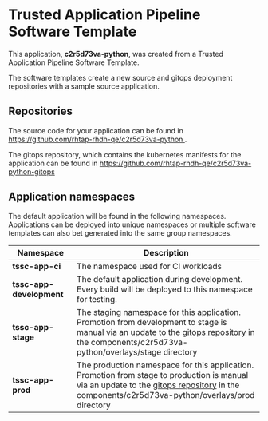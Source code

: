 # Trusted Application Pipeline Software Template

This application, **c2r5d73va-python**, was created from a Trusted Application Pipeline Software Template.

The software templates create a new source and gitops deployment repositories with a sample source application. 

## Repositories

The source code for your application can be found in [https://github.com/rhtap-rhdh-qe/c2r5d73va-python ](https://github.com/rhtap-rhdh-qe/c2r5d73va-python ).
 
The gitops repository, which contains the kubernetes manifests for the application can be found in 
[https://github.com/rhtap-rhdh-qe/c2r5d73va-python-gitops ](https://github.com/rhtap-rhdh-qe/c2r5d73va-python-gitops ) 

## Application namespaces 

The default application will be found in the following namespaces. Applications can be deployed into unique namespaces or multiple software templates can also bet generated into the same group namespaces.  

|  Namespace   |  Description   |  
| -------- | -------- |
| **tssc-app-ci** | The namespace used for CI workloads |
| **tssc-app-development** | The default application during development. Every build will be deployed to this namespace for testing. |
| **tssc-app-stage** | The staging namespace for this application. Promotion from development to stage is manual via an update to the [gitops repository](https://github.com/rhtap-rhdh-qe/c2r5d73va-python-gitops ) in the components/c2r5d73va-python/overlays/stage directory |
| **tssc-app-prod** | The production namespace for this application. Promotion from stage to production is manual via an update to the [gitops repository](https://github.com/rhtap-rhdh-qe/c2r5d73va-python-gitops ) in the components/c2r5d73va-python/overlays/prod directory |